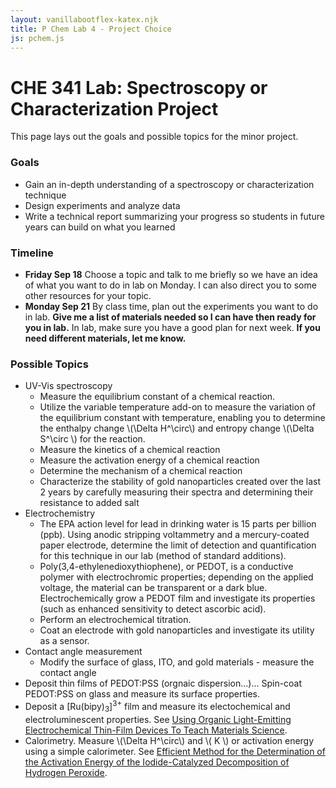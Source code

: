 ```yaml
---
layout: vanillabootflex-katex.njk
title: P Chem Lab 4 - Project Choice
js: pchem.js
---
```


# CHE 341 Lab: Spectroscopy or Characterization Project

This page lays out the goals and possible topics for the minor project.

### Goals
- Gain an in-depth understanding of a spectroscopy or characterization technique
- Design experiments and analyze data
- Write a technical report summarizing your progress so students in future years can build on what you learned


### Timeline

- **Friday Sep 18** Choose a topic and talk to me briefly so we have an idea of what you want to do in lab on Monday. I can also direct you to some other resources for your topic.
- **Monday Sep 21** By class time, plan out the experiments you want to do in lab. **Give me a list of materials needed so I can have then ready for you in lab.** In lab, make sure you have a good plan for next week. **If you need different materials, let me know.**



### Possible Topics


- UV-Vis spectroscopy
    - Measure the equilibrium constant of a chemical reaction.
    - Utilize the variable temperature add-on to measure the variation of the equilibrium constant with temperature, enabling you to determine the enthalpy change \\(\Delta H^\circ\\) and entropy change \\(\Delta S^\circ \\) for the reaction.
    - Measure the kinetics of a chemical reaction
    - Measure the activation energy of a chemical reaction
    - Determine the mechanism of a chemical reaction
    - Characterize the stability of gold nanoparticles created over the last 2 years by carefully measuring their spectra and determining their resistance to added salt
- Electrochemistry
    - The EPA action level for lead in drinking water is 15 parts per billion (ppb). Using anodic stripping voltammetry and a mercury-coated paper electrode, determine the limit of detection and quantification for this technique in our lab (method of standard additions). 
    - Poly(3,4-ethylenedioxythiophene), or PEDOT, is a conductive polymer with electrochromic properties; depending on the applied voltage, the material can be transparent or a dark blue. Electrochemically grow a PEDOT film and investigate its properties (such as enhanced sensitivity to detect ascorbic acid).
    - Perform an electrochemical titration.
    - Coat an electrode with gold nanoparticles and investigate its utility as a sensor.
- Contact angle measurement
    - Modify the surface of glass, ITO, and gold materials - measure the contact angle
- Deposit thin films of PEDOT:PSS (orgnaic dispersion...)... Spin-coat PEDOT:PSS on glass and measure its surface properties.
- Deposit a \[Ru(bipy)<sub>3</sub>\]<sup>3+</sup> film and measure its electochemical and electroluminescent properties. See [Using Organic Light-Emitting Electrochemical Thin-Film Devices To Teach Materials Science](https://pubs.acs.org/doi/pdf/10.1021/ed081p1620).
- Calorimetry. Measure \\(\Delta H^\circ\\) and \\( K \\) or activation energy using a simple calorimeter. See [Efficient Method for the Determination of the Activation Energy of the Iodide-Catalyzed Decomposition of Hydrogen Peroxide](https://doi.org/10.1021/ed500116g).

